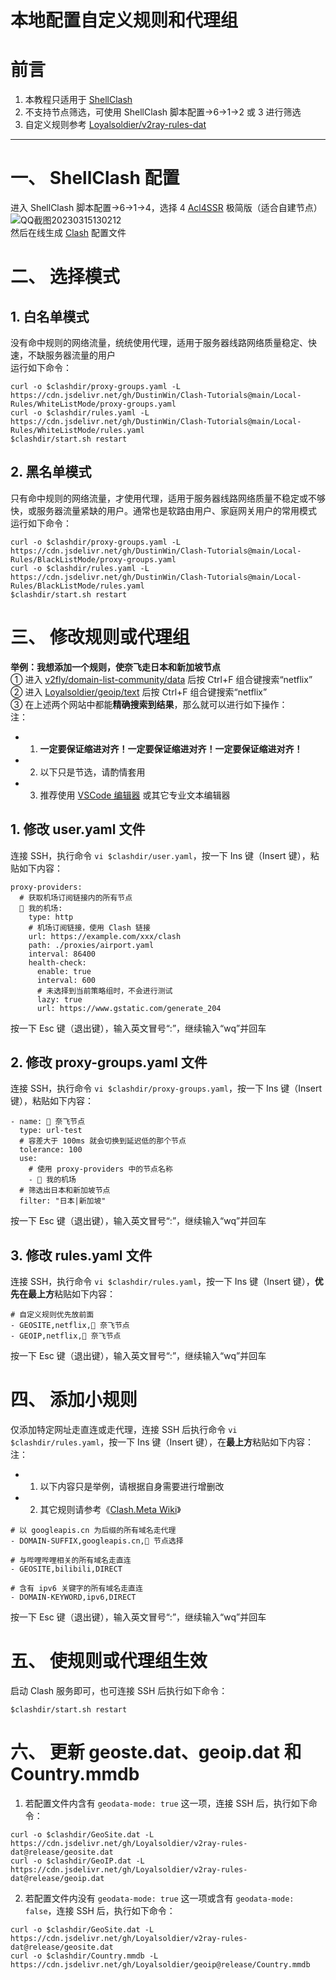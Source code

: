 # 本地配置自定义规则和代理组
# 前言
1. 本教程只适用于 [ShellClash](https://github.com/juewuy/ShellClash)
2. 不支持节点筛选，可使用 ShellClash 脚本配置->6->1->2 或 3 进行筛选
3. 自定义规则参考 [Loyalsoldier/v2ray-rules-dat](https://github.com/Loyalsoldier/clash-rules)
---
# 一、 ShellClash 配置
进入 ShellClash 脚本配置->6->1->4，选择 4 [Acl4SSR](https://acl4ssr-sub.github.io/) 极简版（适合自建节点）  
![QQ截图20230315130212](https://user-images.githubusercontent.com/45238096/225292060-270091da-324b-4c84-8f94-74c2fcb2dc75.png)  
然后在线生成 [Clash](https://github.com/Dreamacro/clash/wiki) 配置文件
# 二、 选择模式
## 1. 白名单模式
没有命中规则的网络流量，统统使用代理，适用于服务器线路网络质量稳定、快速，不缺服务器流量的用户  
运行如下命令：
```
curl -o $clashdir/proxy-groups.yaml -L https://cdn.jsdelivr.net/gh/DustinWin/Clash-Tutorials@main/Local-Rules/WhiteListMode/proxy-groups.yaml
curl -o $clashdir/rules.yaml -L https://cdn.jsdelivr.net/gh/DustinWin/Clash-Tutorials@main/Local-Rules/WhiteListMode/rules.yaml
$clashdir/start.sh restart
```
## 2. 黑名单模式
只有命中规则的网络流量，才使用代理，适用于服务器线路网络质量不稳定或不够快，或服务器流量紧缺的用户。通常也是软路由用户、家庭网关用户的常用模式  
运行如下命令：
```
curl -o $clashdir/proxy-groups.yaml -L https://cdn.jsdelivr.net/gh/DustinWin/Clash-Tutorials@main/Local-Rules/BlackListMode/proxy-groups.yaml
curl -o $clashdir/rules.yaml -L https://cdn.jsdelivr.net/gh/DustinWin/Clash-Tutorials@main/Local-Rules/BlackListMode/rules.yaml
$clashdir/start.sh restart
```
# 三、 修改规则或代理组
**举例：我想添加一个规则，使奈飞走日本和新加坡节点**  
① 进入 [v2fly/domain-list-community/data](https://github.com/v2fly/domain-list-community/tree/master/data) 后按 Ctrl+F 组合键搜索“netflix”  
② 进入 [Loyalsoldier/geoip/text](https://github.com/Loyalsoldier/geoip/tree/release/text) 后按 Ctrl+F 组合键搜索“netflix”  
③ 在上述两个网站中都能**精确搜索到结果**，那么就可以进行如下操作：  
注：
- 1. **一定要保证缩进对齐！一定要保证缩进对齐！一定要保证缩进对齐！**
- 2. 以下只是节选，请酌情套用
- 3. 推荐使用 [VSCode 编辑器](https://code.visualstudio.com/Download) 或其它专业文本编辑器

## 1. 修改 user.yaml 文件
连接 SSH，执行命令 `vi $clashdir/user.yaml`，按一下 Ins 键（Insert 键），粘贴如下内容：
```
proxy-providers:
  # 获取机场订阅链接内的所有节点
  🛫 我的机场:
    type: http
    # 机场订阅链接，使用 Clash 链接
    url: https://example.com/xxx/clash
    path: ./proxies/airport.yaml
    interval: 86400
    health-check:
      enable: true
      interval: 600
      # 未选择到当前策略组时，不会进行测试
      lazy: true
      url: https://www.gstatic.com/generate_204
```
按一下 Esc 键（退出键），输入英文冒号“:”，继续输入“wq”并回车
## 2. 修改 proxy-groups.yaml 文件
连接 SSH，执行命令 `vi $clashdir/proxy-groups.yaml`，按一下 Ins 键（Insert 键），粘贴如下内容：
```
- name: 🎥 奈飞节点
  type: url-test
  # 容差大于 100ms 就会切换到延迟低的那个节点
  tolerance: 100
  use:
    # 使用 proxy-providers 中的节点名称
    - 🛫 我的机场
  # 筛选出日本和新加坡节点
  filter: "日本|新加坡"
```
按一下 Esc 键（退出键），输入英文冒号“:”，继续输入“wq”并回车
## 3. 修改 rules.yaml 文件
连接 SSH，执行命令 `vi $clashdir/rules.yaml`，按一下 Ins 键（Insert 键），**优先在最上方**粘贴如下内容：
```
# 自定义规则优先放前面
- GEOSITE,netflix,🎥 奈飞节点
- GEOIP,netflix,🎥 奈飞节点
```
按一下 Esc 键（退出键），输入英文冒号“:”，继续输入“wq”并回车
# 四、 添加小规则
仅添加特定网址走直连或走代理，连接 SSH 后执行命令 `vi $clashdir/rules.yaml`，按一下 Ins 键（Insert 键），在**最上方**粘贴如下内容：  
注：
- 1. 以下内容只是举例，请根据自身需要进行增删改
- 2. 其它规则请参考《[Clash.Meta Wiki](https://clash-meta.wiki/config/rules)》

```
# 以 googleapis.cn 为后缀的所有域名走代理
- DOMAIN-SUFFIX,googleapis.cn,🚀 节点选择

# 与哔哩哔哩相关的所有域名走直连
- GEOSITE,bilibili,DIRECT

# 含有 ipv6 关键字的所有域名走直连
- DOMAIN-KEYWORD,ipv6,DIRECT
```
按一下 Esc 键（退出键），输入英文冒号“:”，继续输入“wq”并回车
# 五、 使规则或代理组生效
启动 Clash 服务即可，也可连接 SSH 后执行如下命令：
```
$clashdir/start.sh restart
```
# 六、 更新 geoste.dat、geoip.dat 和 Country.mmdb
1. 若配置文件内含有 `geodata-mode: true` 这一项，连接 SSH 后，执行如下命令：
```
curl -o $clashdir/GeoSite.dat -L https://cdn.jsdelivr.net/gh/Loyalsoldier/v2ray-rules-dat@release/geosite.dat
curl -o $clashdir/GeoIP.dat -L https://cdn.jsdelivr.net/gh/Loyalsoldier/v2ray-rules-dat@release/geoip.dat
```
2. 若配置文件内没有 `geodata-mode: true` 这一项或含有 `geodata-mode: false`，连接 SSH 后，执行如下命令：
```
curl -o $clashdir/GeoSite.dat -L https://cdn.jsdelivr.net/gh/Loyalsoldier/v2ray-rules-dat@release/geosite.dat
curl -o $clashdir/Country.mmdb -L https://cdn.jsdelivr.net/gh/Loyalsoldier/geoip@release/Country.mmdb
```
